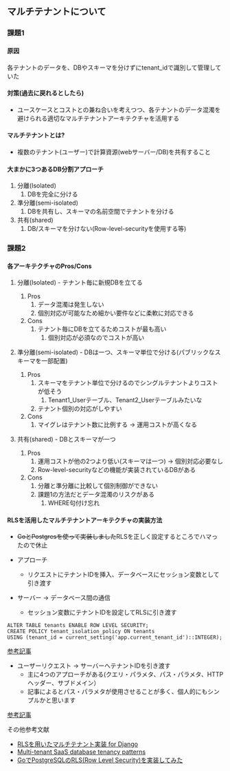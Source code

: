 ## マルチテナントについて

### 課題1

#### 原因
各テナントのデータを、DBやスキーマを分けずにtenant_idで識別して管理していた

#### 対策(過去に戻れるとしたら)
- ユースケースとコストとの兼ね合いを考えつつ、各テナントのデータ混濁を避けられる適切なマルチテナントアーキテクチャを活用する

#### マルチテナントとは?
- 複数のテナント(ユーザー)で計算資源(webサーバー/DB)を共有すること

#### 大まかに3つあるDB分割アプローチ
1. 分離(Isolated)
   1. DBを完全に分ける
2. 準分離(semi-isolated)
   1. DBを共有し、スキーマの名前空間でテナントを分ける
3. 共有(shared)
   1. DB/スキーマを分けない(Row-level-securityを使用する等)

### 課題2

#### 各アーキテクチャのPros/Cons
1. 分離(Isolated) - テナント毎に新規DBを立てる
   1. Pros
      1. データ混濁は発生しない
      2. 個別対応が可能なため細かい要件などに柔軟に対応できる
   2. Cons
      1. テナント毎にDBを立てるためコストが最も高い
         1. 個別対応が必須なのでコストが高い
   
2. 準分離(semi-isolated) - DBは一つ、スキーマ単位で分ける(パブリックなスキーマを一部配置)
   1. Pros
      1. スキーマをテナント単位で分けるのでシングルテナントよりコストが低そう
         1. Tenant1_Userテーブル、Tenant2_Userテーブルみたいな
      2. テナント個別の対応がしやすい
   2. Cons
      1. マイグレはテナント数に比例する -> 運用コストが高くなる
      
3. 共有(shared) - DBとスキーマが一つ
   1. Pros
      1. 運用コストが他の2つより低い(スキーマは一つ) -> 個別対応必要なし
      2. Row-level-securityなどの機能が実装されているDBがある
   2. Cons
      1. 分離と準分離に比較して個別制御ができない
      2. 課題1の方法だとデータ混濁のリスクがある
         1. WHERE句付け忘れ

#### RLSを活用したマルチテナントアーキテクチャの実装方法
- ~~GoとPostgresを使って実装しました~~RLSを正しく設定するところでハマったので休止
- アプローチ
  - リクエストにテナントIDを挿入、データベースにセッション変数として引き渡す

- サーバー -> データベース間の通信
  - セッション変数にテナントIDを設定してRLSに引き渡す
```
ALTER TABLE tenants ENABLE ROW LEVEL SECURITY;
CREATE POLICY tenant_isolation_policy ON tenants 
USING (tenant_id = current_setting('app.current_tenant_id')::INTEGER);
```

[参考記事](https://medium.com/@vivekmadurai/multi-tenancy-in-rest-api-a570d728620c)

- ユーザーリクエスト -> サーバーへテナントIDを引き渡す
   - 主に4つのアプローチがある(クエリ・パラメタ、パス・パラメタ、HTTPヘッダー、サブドメイン）
   - 記事によるとパス・パラメタが使用させることが多く、個人的にもシンプルかと思います

[参考記事](https://medium.com/@vivekmadurai/multi-tenancy-in-rest-api-a570d728620c)

その他参考文献
- [RLSを用いたマルチテナント実装 for Django](https://www.slideshare.net/shimizukawa/a-multitenant-implementation-using-rls-for-django)
- [Multi-tenant SaaS database tenancy patterns](https://learn.microsoft.com/en-us/azure/azure-sql/database/saas-tenancy-app-design-patterns?view=azuresql-db)
- [GoでPostgreSQLのRLS(Row Level Security)を実装してみた](https://zenn.dev/yunbopiao/articles/c5548a672c44f8)